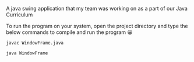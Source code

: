 
A java swing application that my team was working on as a part of our Java Curriculum

To run the program on your system, open the project directory and type the below commands to compile and run the program 😀
```shell
javac WindowFrame.java
```
```shell
java WindowFrame
```
